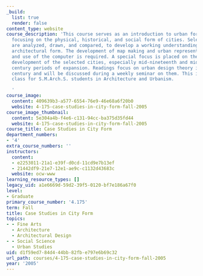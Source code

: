 ```yaml
---
_build:
  list: true
  render: false
content_type: website
course_description: 'This course serves as an introduction to urban form and design,
  focusing on the physical, historical, and social form of cities. Selected cities
  are analyzed, drawn, and compared, to develop a working understanding of urban and
  architectural form. The development of map making and urban representation is discussed,
  and use of the computer is required. A special focus is placed on the historical
  development of the selected cities, especially mid-nineteenth and mid-twentieth
  century periods of expansion. Readings focus on urban design theory in the twentieth
  century and will be discussed during a weekly seminar on them. This is a methods
  class for S.M.Arch.S. students in Architecture and Urbanism.

  '
course_image:
  content: 409639b3-a577-6554-76e9-46e68a6f20b0
  website: 4-175-case-studies-in-city-form-fall-2005
course_image_thumbnail:
  content: 5e304a4b-f4e6-c131-94cc-ba375d35fd44
  website: 4-175-case-studies-in-city-form-fall-2005
course_title: Case Studies in City Form
department_numbers:
- '4'
extra_course_numbers: ''
instructors:
  content:
  - e2253011-21a1-e39f-d0cd-11cd9e7b13ef
  - 21442df9-21e7-12e1-ae9c-c1132d43683c
  website: ocw-www
learning_resource_types: []
legacy_uid: a1e6669d-59d2-39f5-0120-bf7e186a67f0
level:
- Graduate
primary_course_number: '4.175'
term: Fall
title: Case Studies in City Form
topics:
- - Fine Arts
  - Architecture
  - Architectural Design
- - Social Science
  - Urban Studies
uid: d1f59ed7-84d4-44bb-82fb-e797e6b69c32
url_path: courses/4-175-case-studies-in-city-form-fall-2005
year: '2005'
---
```

